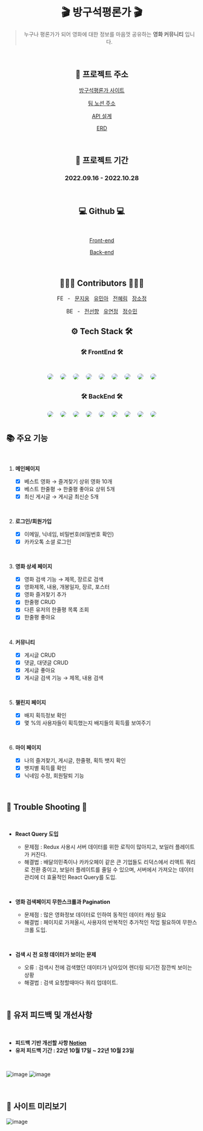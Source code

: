 <div align="center">

# 🎬 방구석평론가 🎬

> 누구나 평론가가 되어 영화에 대한 정보를 마음껏 공유하는 **영화 커뮤니티** 입니다.

<br/>

## 🎥 **프로젝트 주소**

[방구석평론가 사이트](https://www.moviecritic.site/)

[팀 노션 주소](https://www.notion.so/woongsnote/aacf5be13a1242b29f4e3d215f0f516f)

[API 설계](https://www.notion.so/woongsnote/API-9b2ab4a006184615bcd961851fdfdb99)

[ERD](https://www.notion.so/woongsnote/ERD-3ccf85a44ac0457cb70fe08e34261f19)

<br />

## 📆 **프로젝트 기간**

### 2022.09.16 - 2022.10.28

<br />

## 💻 **Github** 💻

<br />

[Front-end](https://github.com/inno-final-team5/final-fe)

[Back-end](https://github.com/inno-final-team5/final-be)

<br />

## 👩🏻‍💻 **Contributors** 🧑🏻‍💻

FE &nbsp; - &nbsp; [문지웅](https://github.com/woongsnote) &nbsp; [유민아](https://github.com/maydec2298) &nbsp; [전혜림](https://github.com/hyelim-JEON) &nbsp; [장소정](https://github.com/sydneyyyyyyy)

BE &nbsp; - &nbsp; [전선향](https://github.com/petal416) &nbsp; [유연정](https://github.com/Jei-you) &nbsp; [정수민](https://github.com/jsm6943)
<br />

## ⚙️ **Tech Stack** 🛠

### 🛠 **FrontEnd** 🛠

<br />
<img style="margin:5px; border: 2px solid white; border-radius: 20px" src="https://img.shields.io/badge/javascript-yellow?style=flat-square&logo=javascript&logoColor=white"/>
<img style="margin:5px; border: 2px solid white; border-radius: 20px" src="https://img.shields.io/badge/React-blue?style=flat-square&logo=React&logoColor=white"/>
<img style="margin:5px; border: 2px solid white; border-radius: 20px" src="https://img.shields.io/badge/React query-FF4154?style=flat-square&logo=React query&logoColor=white"/>
<img style="margin:5px; border: 2px solid white; border-radius: 20px" src="https://img.shields.io/badge/axios-5A29E4?style=flat-square&logo=axios&logoColor=white"/>
<img style="margin:5px; border: 2px solid white; border-radius: 20px" src="https://img.shields.io/badge/TailwindCSS-blue?style=flat-square&logo=tailwindcss&logoColor=white"/>
<img style="margin:5px; border: 2px solid white; border-radius: 20px" src="https://img.shields.io/badge/React Router-CA4245?style=flat-square&logo=React Router&logoColor=white"/>
<img style="margin:5px; border: 2px solid white; border-radius: 20px" src="https://img.shields.io/badge/CloudFront-black?style=flat-square&logoColor=white"/>
<img style="margin:5px; border: 2px solid white; border-radius: 20px" src="https://img.shields.io/badge/GitHub Actions-2088FF?style=flat-square&logo=GitHub Actions&logoColor=white"/>
<img style="margin:5px; border: 2px solid white; border-radius: 20px" src="https://img.shields.io/badge/AWS-232f3e?style=flat-square&logo=amazon&logoColor=white"/>

### 🛠 **BackEnd** 🛠

<img style="margin:5px; border: 2px solid white; border-radius: 20px" src="https://img.shields.io/badge/Java-yellow?style=flat-square&logo=java&logoColor=white"/>
<img style="margin:5px; border: 2px solid white; border-radius: 20px" src="https://img.shields.io/badge/SpringBoot-green?style=flat-square&logo=SpringBoot&logoColor=white"/>
<img style="margin:5px; border: 2px solid white; border-radius: 20px" src="https://img.shields.io/badge/JWT-purple?style=flat-square&logo=jwt&logoColor=white"/>
<img style="margin:5px; border: 2px solid white; border-radius: 20px" src="https://img.shields.io/badge/JPA-N?style=flat-square&logo=JPA&logoColor=white"/>
<img style="margin:5px; border: 2px solid white; border-radius: 20px" src="https://img.shields.io/badge/OAuth2-gray?style=flat-square&logo=OAuth2&logoColor=white"/>
<img style="margin:5px; border: 2px solid white; border-radius: 20px" src="https://img.shields.io/badge/Amazon RDS-527FFF?style=flat-square&logo=Amazon RDS&logoColor=white"/>
<img style="margin:5px; border: 2px solid white; border-radius: 20px" src="https://img.shields.io/badge/mysql-4479A1?style=flat-square&logo=mysql&logoColor=white"/>
<img style="margin:5px; border: 2px solid white; border-radius: 20px" src="https://img.shields.io/badge/GitHub Actions-2088FF?style=flat-square&logo=GitHub Actions&logoColor=white"/>
<img style="margin:5px; border: 2px solid white; border-radius: 20px" src="https://img.shields.io/badge/AWS-232f3e?style=flat-square&logo=amazon&logoColor=white"/>

<br />

</div>

## **📚 주요 기능**

<div align="left">
<br />

1. **메인페이지**

   - [x] 베스트 영화 → 즐겨찾기 상위 영화 10개
   - [x] 베스트 한줄평 → 한줄평 좋아요 상위 5개
   - [x] 최신 게시글 → 게시글 최신순 5개  

<br />

2. **로그인/회원가입**

   - [x] 이메일, 닉네임, 비밀번호(비밀번호 확인)
   - [x] 카카오톡 소셜 로그인

<br />

3. **영화 상세 페이지**

   - [x] 영화 검색 기능 → 제목, 장르로 검색
   - [x] 영화제목, 내용, 개봉일자, 장르, 포스터
   - [x] 영화 즐겨찾기 추가
   - [x] 한줄평 CRUD
   - [x] 다른 유저의 한줄평 목록 조회
   - [x] 한줄평 좋아요

<br />

4. **커뮤니티**

   - [x] 게시글 CRUD
   - [x] 댓글, 대댓글 CRUD
   - [x] 게시글 좋아요
   - [x] 게시글 검색 기능 → 제목, 내용 검색
   
<br />
 
5. **챌린지 페이지**

   - [x] 배지 획득정보 확인
   - [x] 몇 %의 사용자들이 획득했는지 배지들의 획득률 보여주기

<br />

6. **마이 페이지**

   - [x] 나의 즐겨찾기, 게시글, 한줄평, 획득 뱃지 확인
   - [x] 뱃지별 획득률 확인
   - [x] 닉네임 수정, 회원탈퇴 기능

<br />

## 🎈 **Trouble Shooting** 🎈

<br />

- **React Query 도입**

  - 문제점 : Redux 사용시 서버 데이터를 위한 로직이 많아지고, 보일러 플레이트가 커진다.
  - 해결법 : 배달의민족이나 카카오페이 같은 큰 기업들도 리덕스에서 리액트 쿼리로 전환 중이고, 보일러 플레이트를 줄일 수 있으며, 서버에서 가져오는 데이터 관리에 더 효율적인 React Query를 도입.
  
<br />

- **영화 검색페이지 무한스크롤과 Pagination**

  - 문제점 : 많은 영화정보 데이터로 인하여 동적인 데이터 캐싱 필요
  - 해결법 : 페이지로 가져올시, 사용자의 반복적인 추가적인 작업 필요하여 무한스크롤 도입.

<br />

- **검색 시 전 요청 데이터가 보이는 문제**

  - 오류 : 검색시 전에 검색했던 데이터가 남아있어 렌더링 되기전 잠깐씩 보이는 상황
  - 해결법 : 검색 요청할때마다 쿼리 업데이트.

<br />


## 🧐 <b>유저 피드백 및 개선사항</b>
   
<br />
   
- **피드백 기반 개선할 사항 [Notion](https://www.notion.so/woongsnote/e55f501796ed44c58d6fb21230d6c815)**
- **유저 피드백 기간 : 22년 10월 17일 ~ 22년 10월 23일**
   
<br />
   
![image](https://user-images.githubusercontent.com/110373500/198998130-64f7472e-4ed6-4074-870e-3edea6b06042.png)
![image](https://user-images.githubusercontent.com/110373500/198998251-12344ca8-534d-456d-9ac6-f372cbe24d20.png)

<br />
   
## 🔎 <b>사이트 미리보기</b>

![image](https://user-images.githubusercontent.com/109592005/197546591-4c4d3d21-f046-455f-b3a4-80810d9ca811.png)


</div>

